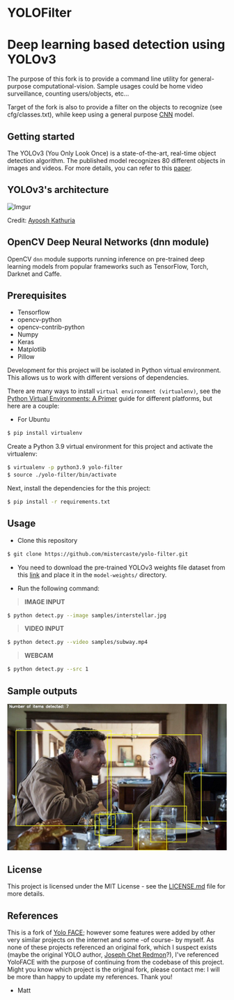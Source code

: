 # YOLOFilter

# Deep learning based detection using YOLOv3

The purpose of this fork is to provide a command line utility for general-purpose computational-vision.
Sample usages could be home video surveillance, counting users/objects, etc...

Target of the fork is also to provide a filter on the objects to recognize (see cfg/classes.txt), while keep using a general purpose [CNN](https://en.wikipedia.org/wiki/Convolutional_neural_network) model.

## Getting started

The YOLOv3 (You Only Look Once) is a state-of-the-art, real-time object detection algorithm. The published model recognizes 80 different objects in images and videos. For more details, you can refer to this [paper](https://pjreddie.com/media/files/papers/YOLOv3.pdf).

## YOLOv3's architecture

![Imgur](assets/yolo-architecture.png)

Credit: [Ayoosh Kathuria](https://towardsdatascience.com/yolo-v3-object-detection-53fb7d3bfe6b)

## OpenCV Deep Neural Networks (dnn module)

OpenCV `dnn` module supports running inference on pre-trained deep learning models from popular frameworks such as TensorFlow, Torch, Darknet and Caffe.

## Prerequisites

* Tensorflow
* opencv-python
* opencv-contrib-python
* Numpy
* Keras
* Matplotlib
* Pillow

Development for this project will be isolated in Python virtual environment. This allows us to work with different versions of dependencies.

There are many ways to install `virtual environment (virtualenv)`, see the [Python Virtual Environments: A Primer](https://realpython.com/python-virtual-environments-a-primer/) guide for different platforms, but here are a couple:

- For Ubuntu
```bash
$ pip install virtualenv
```

Create a Python 3.9 virtual environment for this project and activate the virtualenv:
```bash
$ virtualenv -p python3.9 yolo-filter
$ source ./yolo-filter/bin/activate
```

Next, install the dependencies for the this project:
```bash
$ pip install -r requirements.txt
```

## Usage

* Clone this repository
```bash
$ git clone https://github.com/mistercaste/yolo-filter.git
```

* You need to download the pre-trained YOLOv3 weights file dataset from this [link](https://pjreddie.com/media/files/yolov3.weights) and place it in the `model-weights/` directory.

* Run the following command:

>**IMAGE INPUT**
```bash
$ python detect.py --image samples/interstellar.jpg
```

>**VIDEO INPUT**
```bash
$ python detect.py --video samples/subway.mp4
```

>**WEBCAM**
```bash
$ python detect.py --src 1
```

## Sample outputs

![Imgur](assets/interstellar.jpg)

## License

This project is licensed under the MIT License - see the [LICENSE.md](LICENSE.md) file for more details.

## References

This is a fork of [Yolo FACE](https://github.com/sthanhng/yoloface);
however some features were added by other very similar projects on the internet and some -of course- by myself. As none of these projects referenced an original fork, which I suspect exists (maybe the original YOLO author, [Joseph Chet Redmon](https://pjreddie.com/)?), I've referenced YoloFACE with the purpose of continuing from the codebase of this project.
Might you know which project is the original fork, please contact me: I will be more than happy to update my references. Thank you!

- Matt